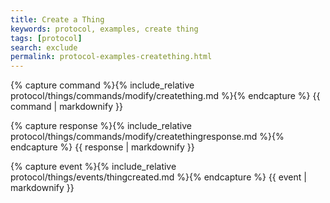 ```yaml
---
title: Create a Thing
keywords: protocol, examples, create thing
tags: [protocol]
search: exclude
permalink: protocol-examples-creatething.html
---
```


{% capture command %}{% include_relative protocol/things/commands/modify/creatething.md %}{% endcapture %}
{{ command | markdownify }}

{% capture response %}{% include_relative protocol/things/commands/modify/createthingresponse.md %}{% endcapture %}
{{ response | markdownify }}

{% capture event %}{% include_relative protocol/things/events/thingcreated.md %}{% endcapture %}
{{ event | markdownify }}

